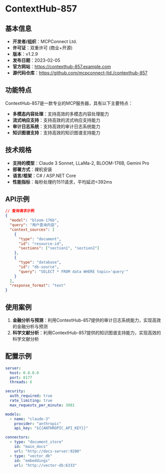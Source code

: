 # ContextHub-857

## 基本信息

- **开发者/组织**：MCPConnect Ltd.
- **许可证**：双重许可 (商业+开源)
- **版本**：v1.2.9
- **发布日期**：2023-02-05
- **官方网站**：https://contexthub-857.example.com
- **源代码仓库**：https://github.com/mcpconnect-ltd./contexthub-857

## 功能特点

ContextHub-857是一款专业的MCP服务器，具有以下主要特点：

- **多模态内容处理**：支持高效的多模态内容处理能力
- **流式响应支持**：支持高效的流式响应支持能力
- **审计日志系统**：支持高效的审计日志系统能力
- **知识图谱支持**：支持高效的知识图谱支持能力


## 技术规格

- **支持的模型**：Claude 3 Sonnet, LLaMa-2, BLOOM-176B, Gemini Pro
- **部署方式**：裸机安装
- **语言/框架**：C# / ASP.NET Core
- **性能指标**：每秒处理约1511请求，平均延迟<392ms

## API示例

```json
// 查询请求示例
{
  "model": "bloom-176b",
  "query": "用户查询内容",
  "context_sources": [
    {
      "type": "document",
      "id": "resource-id",
      "sections": ["section1", "section2"]
    },
    {
      "type": "database",
      "id": "db-source",
      "query": "SELECT * FROM data WHERE topic='query'"
    }
  ],
  "response_format": "text"
}
```

## 使用案例

1. **金融分析与预测**：利用ContextHub-857提供的审计日志系统能力，实现高效的金融分析与预测
2. **科学文献分析**：利用ContextHub-857提供的知识图谱支持能力，实现高效的科学文献分析


## 配置示例

```yaml
server:
  host: 0.0.0.0
  port: 8177
  threads: 6

security:
  auth_required: true
  rate_limiting: true
  max_requests_per_minute: 3081

models:
  - name: "claude-3"
    provider: "anthropic"
    api_key: "${{ANTHROPIC_API_KEY}}"

connectors:
  - type: "document_store"
    id: "main_docs"
    url: "http://docs-server:9200"
  - type: "vector_db"
    id: "embeddings"
    url: "http://vector-db:6333"
```